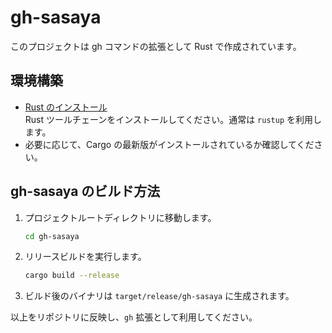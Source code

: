 # gh-sasaya

このプロジェクトは gh コマンドの拡張として Rust で作成されています。

## 環境構築

- [Rust のインストール](https://www.rust-lang.org/tools/install)  
  Rust ツールチェーンをインストールしてください。通常は `rustup` を利用します。
- 必要に応じて、Cargo の最新版がインストールされているか確認してください。

## gh-sasaya のビルド方法

1. プロジェクトルートディレクトリに移動します。

   ```bash
   cd gh-sasaya
   ```

2. リリースビルドを実行します。

   ```bash
   cargo build --release
   ```

3. ビルド後のバイナリは `target/release/gh-sasaya` に生成されます。

以上をリポジトリに反映し、`gh` 拡張として利用してください。
